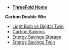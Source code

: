 - **[ThreeFold Home](@threefold_home)**

**Carbon Double Win**

- [Light Bulb vs Digital Twin](@bulb_comparison_twin)
- [Carbon Savings](@carbon_double_win)
- [Energy Savings Storage](@energy_savings_storage)
- [Energy Savings Twin](@energy_savings_digital_twin)